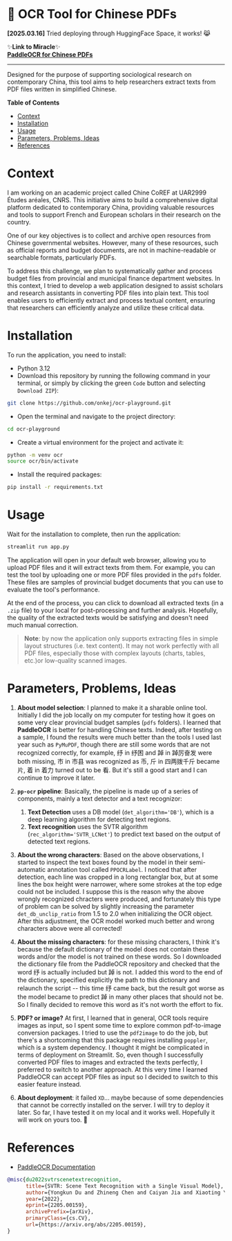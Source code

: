📄 OCR Tool for Chinese PDFs
============================== 
**[2025.03.16]** Tried deploying through HuggingFace Space, it works! 😹

✨**Link to Miracle**✨  
[**PaddleOCR for Chinese PDFs**](https://onkej-paddleocr-for-chinese-pdfs.hf.space)

------
Designed for the purpose of supporting sociological research on contemporary China, this tool aims to help researchers extract texts from PDF files written in simplified Chinese.

**Table of Contents**
- [Context](#context)
- [Installation](#installation)
- [Usage](#usage)
- [Parameters, Problems, Ideas](#parameters-problems-ideas)
- [References](#references)


# Context
I am working on an academic project called Chine CoREF at UAR2999 Études aréales, CNRS. This initiative aims to build a comprehensive digital platform dedicated to contemporary China, providing valuable resources and tools to support French and European scholars in their research on the country.

One of our key objectives is to collect and archive open resources from Chinese governmental websites. However, many of these resources, such as official reports and budget documents, are not in machine-readable or searchable formats, particularly PDFs. 

To address this challenge, we plan to systematically gather and process budget files from provincial and municipal finance department websites. In this context, I tried to develop a web application designed to assist scholars and research assistants in converting PDF files into plain text. This tool enables users to efficiently extract and process textual content, ensuring that researchers can efficiently analyze and utilize these critical data.

# Installation
To run the application, you need to install:
- Python 3.12
- Download this repository by running the following command in your terminal, or simply by clicking the green `Code` button and selecting `Download ZIP`):
```bash
git clone https://github.com/onkej/ocr-playground.git
```
- Open the terminal and navigate to the project directory:
```bash
cd ocr-playground
```
- Create a virtual environment for the project and activate it:
```bash
python -m venv ocr
source ocr/bin/activate
```
- Install the required packages:
```bash
pip install -r requirements.txt
```

# Usage
Wait for the installation to complete, then run the application:
```bash
streamlit run app.py
```

The application will open in your default web browser, allowing you to upload PDF files and it will extract texts from them. For example, you can test the tool by uploading one or more PDF files provided in the `pdfs` folder. These files are samples of provincial budget documents that you can use to evaluate the tool's performance.

At the end of the process, you can click to download all extracted texts (in a `.zip` file) to your local for post-processing and further analysis. Hopefully, the quality of the extracted texts would be satisfying and doesn't need much manual correction.

> **Note**: by now the application only supports extracting files in simple layout structures (i.e. text content). It may not work perfectly with all PDF files, especially those with complex layouts (charts, tables, etc.)or low-quality scanned images. 


# Parameters, Problems, Ideas

1. **About model selection**: I planned to make it a sharable online tool. Initially I did the job locally on my computer for testing how it goes on some very clear provincial budget samples (`pdfs` folders). I learned that **PaddleOCR** is better for handling Chinese texts. Indeed, after testing on a sample, I found the results were much better than the tools I used last year such as `PyMuPDF`, though there are still some words that are not recognized correctly, for example, 纾 in 纾困 and 踔 in 踔厉奋发 were both missing, 市 in 市县 was recognized as 币, 斤 in 四两拨千斤 became 片, 着 in 着力 turned out to be 看. But it's still a good start and I can continue to improve it later.

2. **`pp-ocr` pipeline**: Basically, the pipeline is made up of a series of components, mainly a text detector and a text recognizor:
   1. **Text Detection** uses a DB model (`det_algorithm='DB'`), which is a deep learning algorithm for detecting text regions.  
   2. **Text recognition** uses the SVTR algorithm (`rec_algorithm='SVTR_LCNet'`) to predict text based on the output of detected text regions. 
   
3. **About the wrong characters**: Based on the above observations, I started to inspect the text boxes found by the model in their semi-automatic annotation tool called `PPOCRLabel`. I noticed that after detection, each line was cropped in a long rectanglar box, but at some lines the box height were narrower, where some strokes at the top edge could not be included. I suppose this is the reason why the above wrongly recognized chracters were produced, and fortunately this type of problem can be solved by slightly increasing the parameter `det_db_unclip_ratio` from 1.5 to 2.0 when initializing the OCR object. After this adjustment, the OCR model worked much better and wrong characters above were all corrected!

4. **About the missing characters**: for these missing characters, I think it's because the default dictionary of the model does not contain these words and/or the model is not trained on these words. So I downloaded the dictionary file from the PaddleOCR repository and checked that the word 纾 is actually included but 踔 is not. I added this word to the end of the dictionary, specified explicitly the path to this dictionary and relaunch the script -- this time 纾 came back, but the result got worse as the model became to predict 踔 in many other places that should not be. So I finally decided to remove this word as it's not worth the effort to fix.


5. **PDF? or image?** At first, I learned that in general, OCR tools require images as input, so I spent some time to explore common pdf-to-image conversion packages. I tried to use the `pdf2image` to do the job, but there's a shortcoming that this package requires installing `poppler`, which is a system dependency. I thought it might be complicated in terms of deployment on Streamlit. So, even though I successfully converted PDF files to images and extracted the texts perfectly, I preferred to switch to another approach. At this very time I learned PaddleOCR can accept PDF files as input so I decided to switch to this easier feature instead.

6. **About deployment**: it failed `XD`... maybe because of some dependencies that cannot be correctly installed on the server. I will try to deploy it later. So far, I have tested it on my local and it works well. Hopefully it will work on yours too. 🤪


# References
- [PaddleOCR Documentation](https://paddlepaddle.github.io/PaddleOCR/latest/ppocr/overview.html)
```bibtex
@misc{du2022svtrscenetextrecognition,
      title={SVTR: Scene Text Recognition with a Single Visual Model}, 
      author={Yongkun Du and Zhineng Chen and Caiyan Jia and Xiaoting Yin and Tianlun Zheng and Chenxia Li and Yuning Du and Yu-Gang Jiang},
      year={2022},
      eprint={2205.00159},
      archivePrefix={arXiv},
      primaryClass={cs.CV},
      url={https://arxiv.org/abs/2205.00159}, 
}
```
